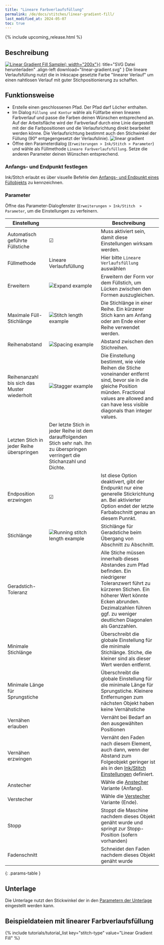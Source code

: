 ```yaml
---
title: "Lineare Farbverlaufsfüllung"
permalink: /de/docs/stitches/linear-gradient-fill/
last_modified_at: 2024-05-07
toc: true
---
```

 {% include upcoming_release.html %}

## Beschreibung

[![Linear Gradient Fill Sample](/assets/images/docs/linear-gradient.jpg){: width="200x"}](/assets/images/docs/linear-gradient.svg){: title="SVG Datei herunterladen" .align-left download="linear-gradient.svg" }
Die lineare Verlaufsfüllung nutzt die in Inkscape gesetzte Farbe "linearer Verlauf" um einen nahtlosen Verlauf mit guter Stichpositionierung zu schaffen.

## Funktionsweise

* Erstelle einen geschlossenen Pfad. Der Pfad darf Löcher enthalten.
* Im Dialog `Füllung und Kontur` wähle als Füllfarbe einen linearen Farbverlauf und passe die Farben deinen Wünschen entsprechend an.
  Auf der Arbeitsfläche wird der Farbverlauf durch eine Linie dargestellt mit der die Farbpositionen und die Verlaufsrichtung direkt bearbeitet werden könne.
  Die Verlaufsrichtung bestimmt auch den Stichwinkel der Füllung (90° entgegengesetzt der Verlaufslinie).
  ![linear gradient](/assets/images/docs/en/linear-gradient.png)
* Öffne den Parameterdialog (`Erweiterungen > Ink/Stitch > Parameter`) und wähle als Füllmethode `Lineare Farbverlaufsfüllung`.
  Setze die anderen Parameter deinen Wünschen entsprechend.

### Anfangs- und Endpunkt festlegen

Ink/Stitch erlaubt es über visuelle Befehle den [Anfangs- und Endpunkt eines Füllobjekts](/de/docs/commands) zu kennzeichnen.

### Parameter

Öffne das Parameter-Dialogfenster (`Erweiterungen > Ink/Stitch  > Parameter`, um die Einstellungen zu verfeinern.

Einstellung                     ||Beschreibung
---|---|---
Automatisch geführte Füllstiche | ☑ |Muss aktiviert sein, damit diese Einstellungen wirksam werden.
Füllmethode                     | Lineare Verlaufsfüllung | Hier bitte `Lineare Verlaufsfüllung` auswählen
Erweitern                       |![Expand example](/assets/images/docs/params-fill-expand.png) | Erweitern der Form vor dem Füllstich, um Lücken zwischen den Formen auszugleichen.
Maximale Füll-Stichlänge        |![Stitch length example](/assets/images/docs/params-fill-stitch_length.png) | Die Stichlänge in einer Reihe. Ein kürzerer Stich kann am Anfang oder am Ende einer Reihe verwendet werden.
Reihenabstand                   |![Spacing example](/assets/images/docs/params-fill-spacing_between_rows.png) | Abstand zwischen den Stichreihen.
Reihenanzahl bis sich das Muster wiederholt |![Stagger example](/assets/images/docs/params-fill-stagger.png) | Die Einstellung bestimmt, wie viele Reihen die Stiche voneinander entfernt sind, bevor sie in die gleiche Position münden.  Fractional values are allowed and can have less visible diagonals than integer values.
Letzten Stich in jeder Reihe überspringen | Der letzte Stich in jeder Reihe ist dem darauffolgenden Stich sehr nah. Ihn zu überspringen verringert die Stichanzahl und Dichte.
Endposition erzwingen           | ☑ |Ist diese Option deaktivert, gibt der Endpunkt nur eine generelle Stickrichtung an. Bei aktivierter Option endet der letzte Farbabschnitt genau an diesem Punnkt.
Stichlänge                      |![Running stitch length example](/assets/images/docs/params-fill-running_stitch_length.png) | Stichlänge für Geradstiche beim Übergang von Abschnitt zu Abschnitt.
Geradstich-Toleranz             ||Alle Stiche müssen innerhalb dieses Abstandes zum Pfad befinden. Ein niedrigerer Toleranzwert führt zu kürzeren Stichen. Ein höherer Wert könnte Ecken abrunden. Dezimalzahlen führen ggf. zu weniger deutlichen Diagonalen als Ganzzahlen.
Minimale Stichlänge             || Überschreibt die globale Einstellung für die minimale Stichlänge. Stiche, die kleiner sind als dieser Wert werden entfernt.
Minimale Länge für Sprungstiche || Überschreibt die globale Einstellung für die minimale Länge für Sprungstiche. Kleinere Entfernungen zum nächsten Objekt haben keine Vernähstiche
Vernähen erlauben               || Vernäht bei Bedarf an den ausgewählten Positionen
Vernähen erzwingen              || Vernäht den Faden nach diesem Element, auch dann, wenn der Abstand zum Folgeobjekt geringer ist als in den [Ink/Stitch Einstellungen](/de/docs/preferences/) definiert.
Anstecher                       || Wähle die [Anstecher](/de/docs/stitches/lock-stitches) Variante (Anfang).
Verstecher                      || Wähle die [Verstecher](/de/docs/stitches/lock-stitches) Variante (Ende).
Stopp                           || Stoppt die Maschine nachdem dieses Objekt genäht wurde und springt zur Stopp-Position (sofern vorhanden)
Fadenschnitt                    || Schneidet den Faden nachdem dieses Objekt genäht wurde
{: .params-table }

## Unterlage

Die Unterlage nutzt den Stickwinkel der in den [Parametern der Unterlage](/de/docs/params/#füllung-unterlage) eingestellt werden kann.

## Beispieldateien mit linearer Farbverlaufsfüllung

{% include tutorials/tutorial_list key="stitch-type" value="Linear Gradient Fill" %}

